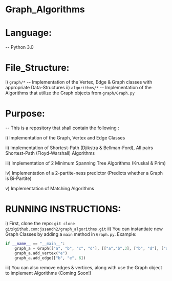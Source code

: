 # Graph_Algorithms

# Language:
-- Python 3.0

# File_Structure:
 i)  ```graph/*``` -- Implementation of the Vertex, Edge & Graph classes with appropriate Data-Structures
 ii) ```algorithms/*``` -- Implementation of the Algorithms that utilize the Graph objects from ```graph/Graph.py```

# Purpose:
-- This is a repository that shall contain the following :

i) Implementation of the Graph, Vertex and Edge Classes

ii) Implementation of Shortest-Path (Djikstra & Bellman-Ford), All pairs Shortest-Path (Floyd-Warshall) Algorithms

iii) Implementation of 2 Minimum Spanning Tree Algorithms (Kruskal & Prim)

iv) Implementation of a 2-partite-ness predictor (Predicts whether a Graph is Bi-Partite)

v) Implementation of Matching Algorithms


# RUNNING INSTRUCTIONS:
i) First, clone the repo: ``` git clone git@github.com:jssandh2/graph_algorithms.git ```
ii) You can instantiate new Graph Classes by adding a ```main``` method in ```Graph.py```. Example:
```Python
if __name__ == "__main__":
    graph_a = Graph(["a", "b", "c", "d"], [["a","b",3], ["b", "d"], ["d", "a", 2], ["a", "c", 5]])
    graph_a.add_vertex("e")
    graph_a.add_edge(["b", "e", 6])
```
iii) You can also remove edges & vertices, along with use the Graph object to implement Algorithms (Coming Soon!)
